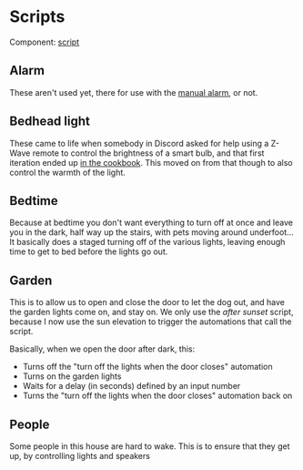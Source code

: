 # Scripts

Component: [script](https://home-assistant.io/components/script/)

## Alarm

These aren't used yet, there for use with the [manual alarm](https://home-assistant.io/components/alarm_control_panel.manual/), or not.

## Bedhead light

These came to life when somebody in Discord asked for help using a Z-Wave remote to control the brightness of a smart bulb, and that first iteration ended up [in the cookbook](https://home-assistant.io/cookbook/dim_and_brighten_lights/). This moved on from that though to also control the warmth of the light.

## Bedtime

Because at bedtime you don't want everything to turn off at once and leave you in the dark, half way up the stairs, with pets moving around underfoot... It basically does a staged turning off of the various lights, leaving enough time to get to bed before the lights go out.

## Garden

This is to allow us to open and close the door to let the dog out, and have the garden lights come on, and stay on. We only use the *after sunset* script, because I now use the sun elevation to trigger the automations that call the script.

Basically, when we open the door after dark, this:

* Turns off the "turn off the lights when the door closes" automation
* Turns on the garden lights
* Waits for a delay (in seconds) defined by an input number
* Turns the "turn off the lights when the door closes" automation back on

## People

Some people in this house are hard to wake. This is to ensure that they get up, by controlling lights and speakers
